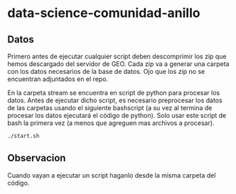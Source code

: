 # data-science-comunidad-anillo

## Datos
Primero antes de ejecutar cualquier script deben descomprimir los zip que hemos descargado del servidor de GEO. Cada zip va a generar una carpeta con los datos necesarios de la base de datos. Ojo que los zip no se encuentran adjuntados en el repo.

En la carpeta stream se encuentra en script de python para procesar los datos. Antes de ejecutar dicho script, es necesario preprocesar los datos de las carpetas usando el siguiente bashscript (a su vez al termina de procesar los datos ejecutará el código de python). Solo usar este script de bash la primera vez (a menos que agreguen mas archivos a procesar).
```bash
./start.sh
```

## Observacion
Cuando vayan a ejecutar un script haganlo desde la misma carpeta del código.